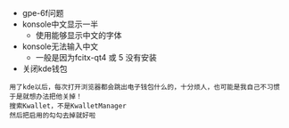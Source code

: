 - gpe-6f问题
- konsole中文显示一半
    - 使用能够显示中文的字体
- konsole无法输入中文
    - 一般是因为fcitx-qt4 或 5 没有安装
- 关闭kde钱包
```
用了kde以后，每次打开浏览器都会跳出电子钱包什么的，十分烦人，也可能是我自己不习惯
于是就想办法把他关掉！
搜索Kwallet，不是KwalletManager
然后把启用的勾勾去掉就好啦
```